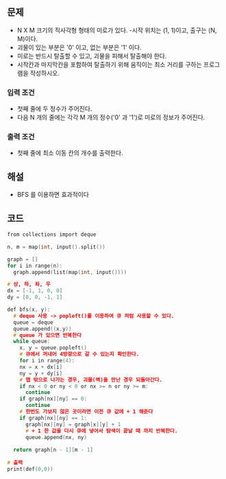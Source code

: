 문제
-----
- N X M 크기의 직사각형 형태의 미로가 있다.
-시작 위치는 (1, 1)이고, 출구는 (N, M)이다.
- 괴물이 있는 부분은 '0' 이고, 없는 부분은 '1' 이다.
- 미로는 반드시 탈출할 수 있고, 괴물을 피해서 탈출해야 한다.
- 시작칸과 마지막칸을 포함하여 탈출하기 위해 움직이는 최소 거리를 구하는 프로그램을 작성하시오.
### 입력 조건
- 첫째 줄에 두 정수가 주어진다.
- 다음 N 개의 줄에는 각각 M 개의 정수('0' 과 '1')로 미로의 정보가 주어진다.

### 출력 조건
- 첫째 줄에 최소 이동 칸의 개수를 출력한다.

해설
-----
- BFS 를 이용하면 효과적이다

코드 
-----
```C
from collections import deque

n, m = map(int, input().split())

graph = []
for i in range(n):
  graph.append(list(map(int, input())))

# 상, 하, 좌, 우
dx = [-1, 1, 0, 0]
dy = [0, 0, -1, 1]

def bfs(x, y):
  # deque 사용 -> popleft()를 이용하여 큐 처럼 사용할 수 있다.
  queue = deque
  queue.append((x,y))
  # queue 가 있으면 반복한다
  while queue:
    x, y = queue.popleft()
    # 큐에서 꺼내어 4방향으로 갈 수 있는지 확인한다.
    for i in range(4):
    nx = x + dx[i]
    ny = y + dy[i]
    # 맵 밖으로 나가는 경우, 괴물(벽)을 만난 경우 되돌아간다.
    if nx < 0 or ny < 0 or nx >= n or ny >= m:
      continue
    if graph[nx][ny] == 0:
      continue
    # 한번도 가보지 않은 곳이라면 이전 큐 값에 + 1 해준다
    if graph[nx][ny] == 1:
      graph[nx][ny] = graph[x][y] + 1
      # + 1 한 값을 다시 큐에 넣어서 탐색이 끝날 때 까지 반복한다.
      queue.append(nx, ny)
    
  return graph[n - 1][m - 1]  
  
# 출력
print(def(0,0))
      
```
